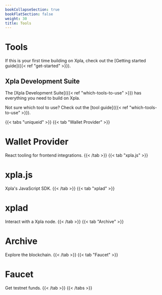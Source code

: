 ```yaml
---
bookCollapseSection: true
bookFlatSection: false
weight: 30
title: Tools
---
```


# Tools

If this is your first time building on Xpla, check out the [Getting started guide]({{< ref "get-started" >}}). 


## Xpla Development Suite

The [Xpla Development Suite]({{< ref "which-tools-to-use" >}}) has everything you need to build on Xpla. 

Not sure which tool to use? Check out the [tool guide]({{< ref "which-tools-to-use" >}}).

{{< tabs "uniqueid" >}}
{{< tab "Wallet Provider" >}}
# Wallet Provider

React tooling for frontend integrations.
{{< /tab >}}
{{< tab "xpla.js" >}}
# xpla.js

Xpla's JavaScript SDK.
{{< /tab >}}
{{< tab "xplad" >}}
# xplad

Interact with a Xpla node. 
{{< /tab >}}
{{< tab "Archive" >}}
# Archive

Explore the blockchain.
{{< /tab >}}
{{< tab "Faucet" >}}
# Faucet

Get testnet funds. 
{{< /tab >}}
{{< /tabs >}}
